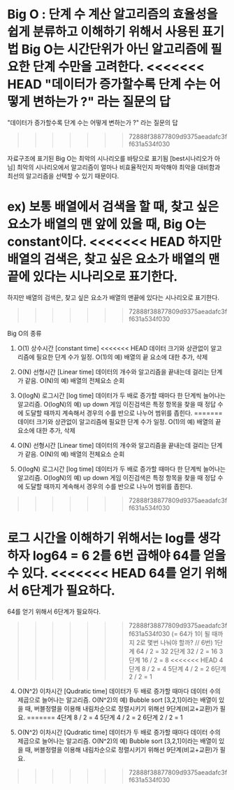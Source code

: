 Big O : 단계 수 계산
알고리즘의 효율성을 쉽게 분류하고 이해하기 위해서 사용된 표기법
Big O는 시간단위가 아닌 알고리즘에 필요한 단계 수만을 고려한다.
<<<<<<< HEAD
 "데이터가 증가할수록 단계 수는 어떻게 변하는가 ?" 라는 질문의 답
=======
"데이터가 증가할수록 단계 수는 어떻게 변하는가 ?" 라는 질문의 답
>>>>>>> 72888f38877809d9375aeadafc3ff631a534f030

자료구조에 표기된 Big O는 최악의 시나리오를 바탕으로 표기됨 [best시나리오가 아님]
최악의 시나리오에서 알고리즘이 얼마나 비효율적인지 파악해야 최악을 대비함과 최선의 알고리즘을 선택할 수 있기 때문이다.

ex) 보통 배열에서 검색을 할 때, 찾고 싶은 요소가 배열의 맨 앞에 있을 때, Big O는 constant이다.
<<<<<<< HEAD
    하지만 배열의 검색은, 찾고 싶은 요소가 배열의 맨끝에 있다는 시나리오로 표기한다. 
=======
하지만 배열의 검색은, 찾고 싶은 요소가 배열의 맨끝에 있다는 시나리오로 표기한다.
>>>>>>> 72888f38877809d9375aeadafc3ff631a534f030

Big O의 종류

1. O(1) 상수시간 [constant time]
<<<<<<< HEAD
데이터 크기와 상관없이 알고리즘에 필요한 단계 수가 일정.
O(1)의 예) 배열의 끝 요소에 대한 추가, 삭제

2. O(N) 선형시간 [Linear time]
데이터의 개수와 알고리즘을 끝내는데 걸리는 단계가 같음.
O(N)의 예) 배열의 전체요소 순회

3. O(logN) 로그시간 [log time]
데이터가 두 배로 증가할 때마다 한 단계씩 늘어나는 알고리즘.
O(logN)의 예) up down 게임
이진검색은 특정 항목을 찾을 때 정답 수에 도달할 때까지 계속해서 경우의 수를 반으로 나누어 범위를 좁힌다.
=======
   데이터 크기와 상관없이 알고리즘에 필요한 단계 수가 일정.
   O(1)의 예) 배열의 끝 요소에 대한 추가, 삭제

2. O(N) 선형시간 [Linear time]
   데이터의 개수와 알고리즘을 끝내는데 걸리는 단계가 같음.
   O(N)의 예) 배열의 전체요소 순회

3. O(logN) 로그시간 [log time]
   데이터가 두 배로 증가할 때마다 한 단계씩 늘어나는 알고리즘.
   O(logN)의 예) up down 게임
   이진검색은 특정 항목을 찾을 때 정답 수에 도달할 때까지 계속해서 경우의 수를 반으로 나누어 범위를 좁힌다.
>>>>>>> 72888f38877809d9375aeadafc3ff631a534f030

로그 시간을 이해하기 위해서는 log를 생각하자
log64 = 6
2를 6번 곱해야 64를 얻을 수 있다.
<<<<<<< HEAD
64를 얻기 위해서 6단계가 필요하다. 
=======
64를 얻기 위해서 6단계가 필요하다.
>>>>>>> 72888f38877809d9375aeadafc3ff631a534f030
(= 64가 1이 될 때까지 2로 몇번 나눠야 할까? // 6번)
1단계 64 / 2 = 32
2단계 32 / 2 = 16
3단계 16 / 2 = 8
<<<<<<< HEAD
4단계  8 / 2 = 4
5단계  4 / 2 = 2
6단계  2 / 2 = 1

4. O(N^2) 이차시간 [Qudratic time]
데이터가 두 배로 증가할 때마다 데이터 수의 제곱으로 늘어나는 알고리즘.
O(N^2)의 예) Bubble sort
[3,2,1]이라는 배열이 있을 때, 버블정렬을 이용해 내림차순으로 정렬시키기 위해선 9단계(비교+교환)가 필요.
=======
4단계 8 / 2 = 4
5단계 4 / 2 = 2
6단계 2 / 2 = 1

4. O(N^2) 이차시간 [Qudratic time]
   데이터가 두 배로 증가할 때마다 데이터 수의 제곱으로 늘어나는 알고리즘.
   O(N^2)의 예) Bubble sort
   [3,2,1]이라는 배열이 있을 때, 버블정렬을 이용해 내림차순으로 정렬시키기 위해선 9단계(비교+교환)가 필요.
>>>>>>> 72888f38877809d9375aeadafc3ff631a534f030
